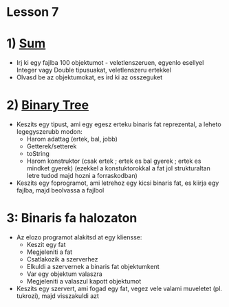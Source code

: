 # Lesson 7


# 1) [Sum](./Sum.java)

* Irj ki egy fajlba 100 objektumot - veletlenszeruen, egyenlo esellyel Integer vagy Double tipusuakat, veletlenszeru ertekkel
* Olvasd be az objektumokat, es ird ki az osszeguket

# 2) [Binary Tree](./TreeWrite.java)

* Keszits egy tipust, ami egy egesz erteku binaris fat reprezental, a leheto legegyszerubb modon:
  * Harom adattag (ertek, bal, jobb)
  * Getterek/setterek
  * toString
  * Harom konstruktor (csak ertek ; ertek es bal gyerek ; ertek es mindket gyerek)
    (ezekkel a konstuktorokkal a fat jol strukturaltan letre tudod majd hozni a forraskodban)
* Keszits egy foprogramot, ami letrehoz egy kicsi binaris fat, es kiirja egy fajlba, majd beolvassa a fajlbol

# 3: Binaris fa halozaton

* Az elozo programot alakitsd at egy kliensse:
   * Keszit egy fat
   * Megjeleniti a fat
   * Csatlakozik a szerverhez
   * Elkuldi a szervernek a binaris fat objektumkent
   * Var egy objektum valaszra
   * Megjeleniti a valaszul kapott objektumot
* Keszits egy szervert, ami fogad egy fat, vegez vele valami muveletet (pl. tukrozi), majd visszakuldi azt
